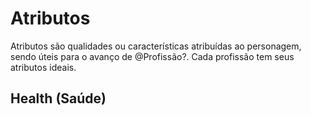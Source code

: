 # Atributos

Atributos são qualidades ou características atribuídas ao personagem, sendo úteis para o avanço de @Profissão?. Cada profissão tem seus atributos ideais.

## Health (Saúde)
